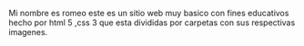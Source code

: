 Mi nombre es romeo este es un sitio web muy basico con fines educativos 
hecho por html 5 ,css 3 que esta divididas por carpetas con sus respectivas imagenes. 